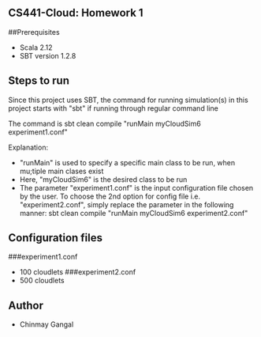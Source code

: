 ## CS441-Cloud: Homework 1

##Prerequisites
* Scala 2.12
* SBT version 1.2.8

## Steps to run
Since this project uses SBT, the command for running simulation(s) in this project starts with "sbt" if running through regular command line

The command is 
    sbt clean compile "runMain myCloudSim6 experiment1.conf"

Explanation: 

- "runMain" is used to specify a specific main class to be run, when mu;tiple main clases exist
- Here, "myCloudSim6" is the desired class to be run
- The parameter "experiment1.conf" is the input configuration file chosen by the user. To choose the 2nd option for config file i.e. "experiment2.conf", simply replace the parameter in the following manner:
	sbt clean compile "runMain myCloudSim6 experiment2.conf"

## Configuration files
###experiment1.conf
* 100 cloudlets
###experiment2.conf
* 500 cloudlets

## Author
* Chinmay Gangal